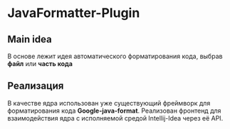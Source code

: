 # JavaFormatter-Plugin
## Main idea
В основе лежит идея автоматического форматирования кода, выбрав **файл** или **часть кода**
## Реализация
В качестве ядра использован уже существующий фреймворк для форматирования кода **Google-java-format**. Реализован фронтенд для взаимодействия ядра с исполняемой средой Intellij-Idea через её API.